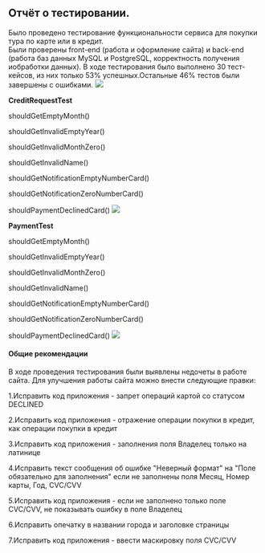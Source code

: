 ## Отчёт о тестировании.

Было проведено тестирование функциональности сервиса для покупки тура по карте или в кредит.    
Были проверены front-end (работа и оформление сайта) и back-end (работа баз данных MySQL и PostgreSQL, корректность получения иобработки данных).
В ходе тестирования было выполнено 30 тест-кейсов, из них только 53% успешных.Остальные 46% тестов были завершены с 
ошибками.
![](../../../Desktop/Screenshot_1.jpg)

**CreditRequestTest**

shouldGetEmptyMonth() 

shouldGetInvalidEmptyYear()

shouldGetInvalidMonthZero()

shouldGetInvalidName()

shouldGetNotificationEmptyNumberCard()

shouldGetNotificationZeroNumberCard()

shouldPaymentDeclinedCard()
![](../../../Desktop/Screenshot_2.jpg)

**PaymentTest**

shouldGetEmptyMonth()

shouldGetInvalidEmptyYear()

shouldGetInvalidMonthZero()

shouldGetInvalidName()

shouldGetNotificationEmptyNumberCard()

shouldGetNotificationZeroNumberCard()

shouldPaymentDeclinedCard()
![](../../../Desktop/Screenshot_3.jpg)


#### Общие рекомендации
В ходе проведения тестирования были выявлены недочеты в работе сайта. Для улучшения работы сайта можно внести следующие правки:

1.Исправить код приложения - запрет операций картой со статусом DECLINED

2.Исправить код приложения - отражение операции покупки в кредит, как операции покупки в кредит

3.Исправить код приложения - заполнения поля Владелец только на латинице

4.Исправить текст сообщения об ошибке "Неверный формат" на "Поле обязательно для заполнения" если не заполнены поля Месяц, Номер карты, Год, CVC/CVV

5.Исправить код приложения - если не заполнено только поле CVC/CVV, не показывать ошибку в поле Владелец

6.Исправить опечатку в названии города и заголовке страницы

7.Исправить код приложения - ввести маскировку поля CVC/CVV

